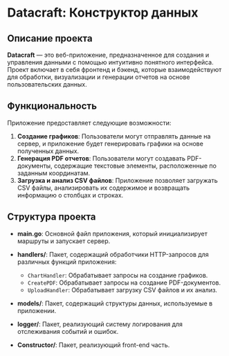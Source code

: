 # Datacraft: Конструктор данных

## Описание проекта

**Datacraft** — это веб-приложение, предназначенное для создания и управления данными с помощью интуитивно понятного интерфейса. Проект включает в себя фронтенд и бэкенд, которые взаимодействуют для обработки, визуализации и генерации отчетов на основе пользовательских данных.

## Функциональность

Приложение предоставляет следующие возможности:

1. **Создание графиков**: Пользователи могут отправлять данные на сервер, и приложение будет генерировать графики на основе полученных данных.
2. **Генерация PDF отчетов**: Пользователи могут создавать PDF-документы, содержащие текстовые элементы, расположенные по заданным координатам.
3. **Загрузка и анализ CSV файлов**: Приложение позволяет загружать CSV файлы, анализировать их содержимое и возвращать информацию о столбцах и строках.

## Структура проекта

- **main.go**: Основной файл приложения, который инициализирует маршруты и запускает сервер.
- **handlers/**: Пакет, содержащий обработчики HTTP-запросов для различных функций приложения:
  - `ChartHandler`: Обрабатывает запросы на создание графиков.
  - `CreatePDF`: Обрабатывает запросы на создание PDF-документов.
  - `UploadHandler`: Обрабатывает загрузку CSV файлов и их анализ.
- **models/**: Пакет, содержащий структуры данных, используемые в приложении.
- **logger/**: Пакет, реализующий систему логирования для отслеживания событий и ошибок.

- **Constructor/**: Пакет, реализующий front-end часть.

